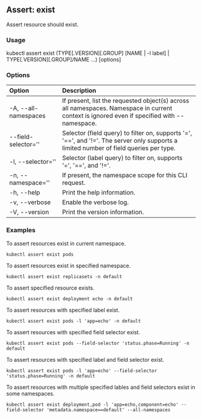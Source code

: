 ## Assert: exist

Assert resource should exist.

### Usage

kubectl assert exist (TYPE[.VERSION][.GROUP] [NAME | -l label] | TYPE[.VERSION][.GROUP]/NAME ...) [options]

### Options

| Option                  | Description
|:------------------------|:-----------
| -A, --all-namespaces    | If present, list the requested object(s) across all namespaces. Namespace in current context is ignored even if specified with --namespace.
|     --field-selector='' | Selector (field query) to filter on, supports '=', '==', and '!='. The server only supports a limited number of field queries per type.
| -l, --selector=''       | Selector (label query) to filter on, supports '=', '==', and '!='.
| -n, --namespace=''      | If present, the namespace scope for this CLI request.
| -h, --help              | Print the help information.
| -v, --verbose           | Enable the verbose log.
| -V, --version           | Print the version information.

### Examples

To assert resources exist in current namespace.
```shell
kubectl assert exist pods
```

To assert resources exist in specified namespace.
```shell
kubectl assert exist replicasets -n default
```

To assert specified resource exists.
```shell
kubectl assert exist deployment echo -n default
```

To assert resources with specified label exist.
```shell
kubectl assert exist pods -l 'app=echo' -n default
```

To assert resources with specified field selector exist.
```shell
kubectl assert exist pods --field-selector 'status.phase=Running' -n default
```

To assert resources with specified label and field selector exist.
```shell
kubectl assert exist pods -l 'app=echo' --field-selector 'status.phase=Running' -n default
```

To assert resources with multiple specified lables and field selectors exist in some namespaces.
```shell
kubectl assert exist deployment,pod -l 'app=echo,component=echo' --field-selector 'metadata.namespace==default' --all-namespaces
```